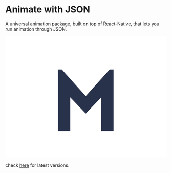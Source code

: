 # Animate with JSON
A universal animation package, built on top of React-Native, that lets you run animation through JSON.

<img width="700" alt="image" src="./assets/motion_logo2.gif">

check [here](http://modules.urbanclap.com:4873/#/) for latest versions.

<!-- https://user-images.githubusercontent.com/35339165/183665453-cac7db19-106a-414e-bbb7-8f2d25d7397a.png -->